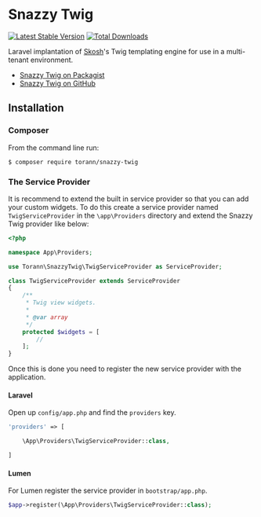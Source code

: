 # Snazzy Twig

[![Latest Stable Version](https://poser.pugx.org/torann/snazzy-twig/v/stable.png)](https://packagist.org/packages/torann/snazzy-twig) [![Total Downloads](https://poser.pugx.org/torann/snazzy-twig/downloads.png)](https://packagist.org/packages/torann/snazzy-twig)


Laravel implantation of [Skosh](https://github.com/Torann/skosh)'s Twig templating engine for use in a multi-tenant environment.

- [Snazzy Twig on Packagist](https://packagist.org/packages/torann/snazzy-twig)
- [Snazzy Twig on GitHub](https://github.com/torann/snazzy-twig)

## Installation

### Composer

From the command line run:

```
$ composer require torann/snazzy-twig
```

### The Service Provider

It is recommend to extend the built in service provider so that you can add your custom widgets. To do this create a service provider named `TwigServiceProvider` in the `\app\Providers` directory and extend the Snazzy Twig provider like below:

```php
<?php

namespace App\Providers;

use Torann\SnazzyTwig\TwigServiceProvider as ServiceProvider;

class TwigServiceProvider extends ServiceProvider
{
    /**
     * Twig view widgets.
     *
     * @var array
     */
    protected $widgets = [
        //
    ];
}
```

Once this is done you need to register the new service provider with the application.

#### Laravel

Open up `config/app.php` and find the `providers` key.

``` php
'providers' => [

    \App\Providers\TwigServiceProvider::class,

]
```

#### Lumen

For Lumen register the service provider in `bootstrap/app.php`.

``` php
$app->register(\App\Providers\TwigServiceProvider::class);
```